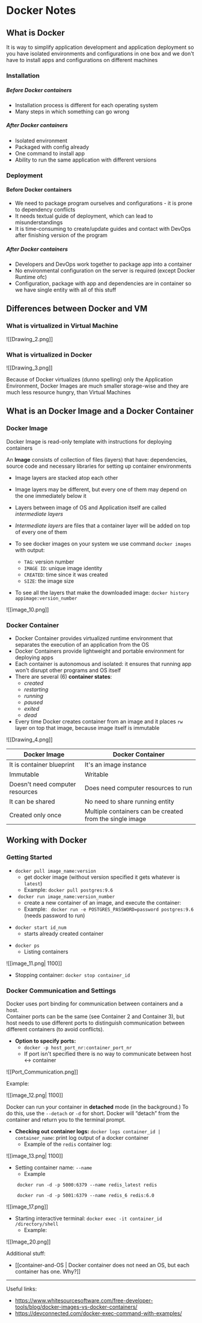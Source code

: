 # Docker Notes
## What is Docker
It is way to simplify application development and application deployment so you have isolated environments and configurations in one box and we don't have to install apps and configurations on different machines

### Installation
##### Before Docker containers
* Installation process is different for each operating system
* Many steps in which something can go wrong
##### After Docker containers
* Isolated environment
* Packaged with config already
* One command to install app
* Ability to run the same application with different versions

### Deployment
#### Before Docker containers
* We need to package program ourselves and configurations  - it is prone to dependency conflicts
* It needs textual guide of deployment, which can lead to misunderstandings 
* It is time-consuming to create/update guides and contact with DevOps after finishing version of the program
##### After Docker containers
* Developers and DevOps work together to package app into a container
* No environmental configuration on the server is required (except Docker Runtime ofc)
* Configuration, package with app and dependencies are in container so we have single entity with all of this stuff

## Differences between Docker and VM
### What is virtualized in Virtual Machine 
![[Drawing_2.png]]
### What is virtualized in Docker
![[Drawing_3.png]]

Because of Docker virtualizes (dunno spelling) only the Application Environment, Docker Images are much smaller storage-wise and they are much less resource hungry, than Virtual Machines

## What is  an Docker Image and a Docker Container

### Docker Image
Docker Image is read-only template with instructions for deploying containers

An **Image** consists of collection of files (layers) that have: dependencies, source code and necessary libraries for setting up container environments

* Image layers are stacked atop each other
* Image layers may be different, but every one of them may depend on the one immediately below it
* Layers between image of OS and Application itself are called *intermediate layers*
* *Intermediate layers* are files that a container layer will be added on top of every one of them

* To see docker images on your system we use command `docker images` with output:
	* `TAG`: version number
	* `IMAGE ID`: unique image identity
	* `CREATED`: time since it was created
	* `SIZE`: the image size
* To see all the layers that make the downloaded image: `docker history appimage:version_number`

![[image_10.png]]


### Docker Container
* Docker Container provides virtualized runtime environment that separates the execution of an application from the OS
* Docker Containers provide lightweight and portable environment for deploying apps
* Each container is autonomous and isolated: it ensures that running app won't disrupt other  programs and OS itself
* There are several (6) **container states**:
	* *created*
	* *restarting*
	* *running*
	* *paused*
	* *exited*
	* *dead*
* Every time Docker creates container from an image and  it places `rw` layer on top that image, because image itself is immutable

![[Drawing_4.png]]

| Docker Image                    | Docker Container                                         |
| ------------------------------- | -------------------------------------------------------- |
| It is container blueprint       | It's an image instance                                   |
| Immutable                       | Writable                                                 |
| Doesn't need computer resources | Does need computer resources to run                      |
| It can be shared                | No need to share running entity                          |
| Created only once               | Multiple containers can be created from the single image |

## Working with Docker
### Getting Started
* `docker pull image_name:version` 
	* get docker image (without version specified it gets whatever is `latest`)
	* Example: `docker pull postgres:9.6`
* ` docker run image_name:version_number`
	* create a new container of an image, and execute the container: 
	* Example: ` docker run -e POSTGRES_PASSWORD=password postgres:9.6` (needs password to run)    
- `docker start id_num` 
	* starts already created container
* `docker ps` 
	* Listing containers
	
![[image_11.png| 1100]]

* Stopping container: `docker stop container_id`
 


 ### Docker Communication and Settings
 Docker uses port binding for communication between containers and a host.  
 Container ports can be the same (see Container 2 and Container 3), but host needs to use different ports to distinguish communication between different containers (to avoid conflicts).
 
* **Option to specify ports:**
	* `docker -p host_port_nr:container_port_nr`
	* If port isn't specified there is no way to communicate between host <-> container
 
 ![[Port_Communication.png]]	
 
 Example: 
 
 ![[image_12.png| 1100]]


Docker can run your container in **detached** mode (in the background.) To do this, use the `--detach` or `-d` for short. Docker will “detach” from the container and return you to the terminal prompt.
* **Checking out container logs:** `docker logs container_id | container_name`: print log output of a docker container 
	* Example of the `redis` container log:

![[image_13.png| 1100]]
* Setting container name: `--name`
	* Example	 
```
	docker run -d -p 5000:6379 --name redis_latest redis
```
```
	docker run -d -p 5001:6379 --name redis_6 redis:6.0
```
![[image_17.png]]

- Starting interactive terminal: `docker exec -it container_id /directory/shell`
	- Example:
	 
![[Image_20.png]]

 Additional stuff:
- [[container-and-OS | Docker container does not need an OS, but each container has one. Why?]]




---
Useful links:
- <https://www.whitesourcesoftware.com/free-developer-tools/blog/docker-images-vs-docker-containers/>
- <https://devconnected.com/docker-exec-command-with-examples/>